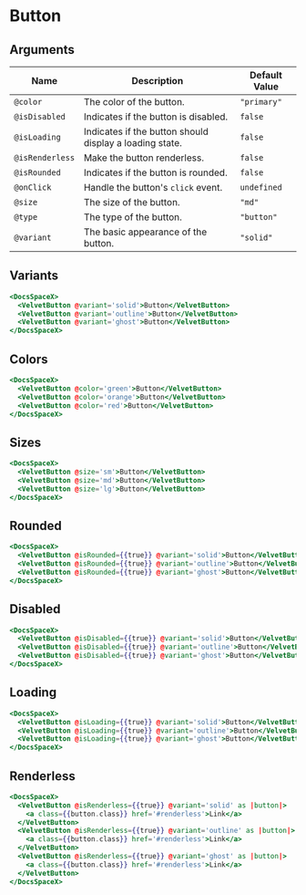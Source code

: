 # Button

## Arguments

| Name            | Description                                             | Default Value |
| --------------- | ------------------------------------------------------- | ------------- |
| `@color`        | The color of the button.                                | `"primary"`   |
| `@isDisabled`   | Indicates if the button is disabled.                    | `false`       |
| `@isLoading`    | Indicates if the button should display a loading state. | `false`       |
| `@isRenderless` | Make the button renderless.                             | `false`       |
| `@isRounded`    | Indicates if the button is rounded.                     | `false`       |
| `@onClick`      | Handle the button's `click` event.                      | `undefined`   |
| `@size`         | The size of the button.                                 | `"md"`        |
| `@type`         | The type of the button.                                 | `"button"`    |
| `@variant`      | The basic appearance of the button.                     | `"solid"`     |

## Variants

```hbs preview-template
<DocsSpaceX>
  <VelvetButton @variant='solid'>Button</VelvetButton>
  <VelvetButton @variant='outline'>Button</VelvetButton>
  <VelvetButton @variant='ghost'>Button</VelvetButton>
</DocsSpaceX>
```

## Colors

```hbs preview-template
<DocsSpaceX>
  <VelvetButton @color='green'>Button</VelvetButton>
  <VelvetButton @color='orange'>Button</VelvetButton>
  <VelvetButton @color='red'>Button</VelvetButton>
</DocsSpaceX>
```

## Sizes

```hbs preview-template
<DocsSpaceX>
  <VelvetButton @size='sm'>Button</VelvetButton>
  <VelvetButton @size='md'>Button</VelvetButton>
  <VelvetButton @size='lg'>Button</VelvetButton>
</DocsSpaceX>
```

## Rounded

```hbs preview-template
<DocsSpaceX>
  <VelvetButton @isRounded={{true}} @variant='solid'>Button</VelvetButton>
  <VelvetButton @isRounded={{true}} @variant='outline'>Button</VelvetButton>
  <VelvetButton @isRounded={{true}} @variant='ghost'>Button</VelvetButton>
</DocsSpaceX>
```

## Disabled

```hbs preview-template
<DocsSpaceX>
  <VelvetButton @isDisabled={{true}} @variant='solid'>Button</VelvetButton>
  <VelvetButton @isDisabled={{true}} @variant='outline'>Button</VelvetButton>
  <VelvetButton @isDisabled={{true}} @variant='ghost'>Button</VelvetButton>
</DocsSpaceX>
```

## Loading

```hbs preview-template
<DocsSpaceX>
  <VelvetButton @isLoading={{true}} @variant='solid'>Button</VelvetButton>
  <VelvetButton @isLoading={{true}} @variant='outline'>Button</VelvetButton>
  <VelvetButton @isLoading={{true}} @variant='ghost'>Button</VelvetButton>
</DocsSpaceX>
```

## Renderless

```hbs preview-template
<DocsSpaceX>
  <VelvetButton @isRenderless={{true}} @variant='solid' as |button|>
    <a class={{button.class}} href='#renderless'>Link</a>
  </VelvetButton>
  <VelvetButton @isRenderless={{true}} @variant='outline' as |button|>
    <a class={{button.class}} href='#renderless'>Link</a>
  </VelvetButton>
  <VelvetButton @isRenderless={{true}} @variant='ghost' as |button|>
    <a class={{button.class}} href='#renderless'>Link</a>
  </VelvetButton>
</DocsSpaceX>
```
